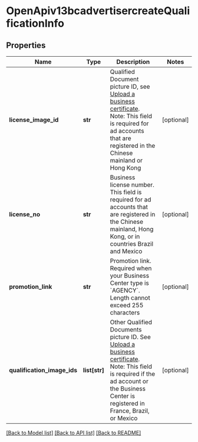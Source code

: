 # OpenApiv13bcadvertisercreateQualificationInfo

## Properties
Name | Type | Description | Notes
------------ | ------------- | ------------- | -------------
**license_image_id** | **str** | Qualified Document picture ID, see [Upload a business certificate](https://ads.tiktok.com/marketing_api/docs?id&#x3D;1739938996913218). Note: This field is required for ad accounts that are registered in the Chinese mainland or Hong Kong | [optional] 
**license_no** | **str** | Business license number. This field is required for ad accounts that are registered in the Chinese mainland, Hong Kong, or in countries Brazil and Mexico | [optional] 
**promotion_link** | **str** | Promotion link. Required when your Business Center type is &#x60;AGENCY&#x60;. Length cannot exceed 255 characters | [optional] 
**qualification_image_ids** | **list[str]** | Other Qualified Documents picture ID. See [Upload a business certificate](https://ads.tiktok.com/marketing_api/docs?id&#x3D;1739938996913218). Note: This field is required if the ad account or the Business Center is registered in France, Brazil, or Mexico | [optional] 

[[Back to Model list]](../README.md#documentation-for-models) [[Back to API list]](../README.md#documentation-for-api-endpoints) [[Back to README]](../README.md)

